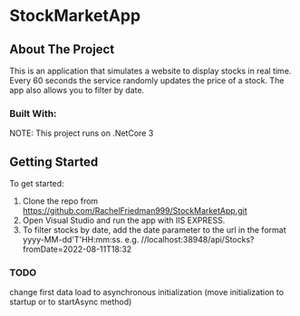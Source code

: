 # StockMarketApp

<!-- ABOUT THE PROJECT -->
## About The Project

This is an application that simulates a website to display stocks in real time. Every 60 seconds the service randomly updates the price of a stock. 
The app also allows you to filter by date.



### Built With:

NOTE: This project runs on .NetCore 3

<!-- GETTING STARTED -->
## Getting Started

To get started:
1. Clone the repo from https://github.com/RachelFriedman999/StockMarketApp.git
2. Open Visual Studio and run the app with IIS EXPRESS.
3. To filter stocks by date, add the date parameter to the url in the format yyyy-MM-dd'T'HH:mm:ss. 
   e.g. //localhost:38948/api/Stocks?fromDate=2022-08-11T18:32


### TODO
change first data load to asynchronous initialization (move initialization to startup or to startAsync method)
